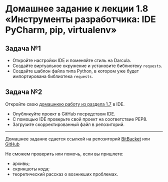 # Домашнее задание к лекции 1.8 «Инструменты разработчика: IDE PyCharm, pip, virtualenv»

## Задача №1
* Откройте настройки IDE и поменяйте стиль на Darcula.
* Создайте виртуальное окружение и установите библиотеку `requests`.
* Создайте шаблон файла типа Python, в котором уже будет импортирована библиотека `requests`.

## Задача №2
Откройте свою [домашнюю работу из раздела 1.7](../classes/) в IDE.
* Опубликуйте проект в GitHub посредством IDE.
* С помощью IDE проверьте свой проект на соответствие PEP8.
* Загрузите скорректированный файл в репозиторий.

---
Домашнее задание сдается ссылкой на репозиторий [BitBucket](https://bitbucket.org/) или [GitHub](https://github.com/)

Не сможем проверить или помочь, если вы пришлете:
* архивы;
* скриншоты кода;
* теоретический рассказ о возникших проблемах.
